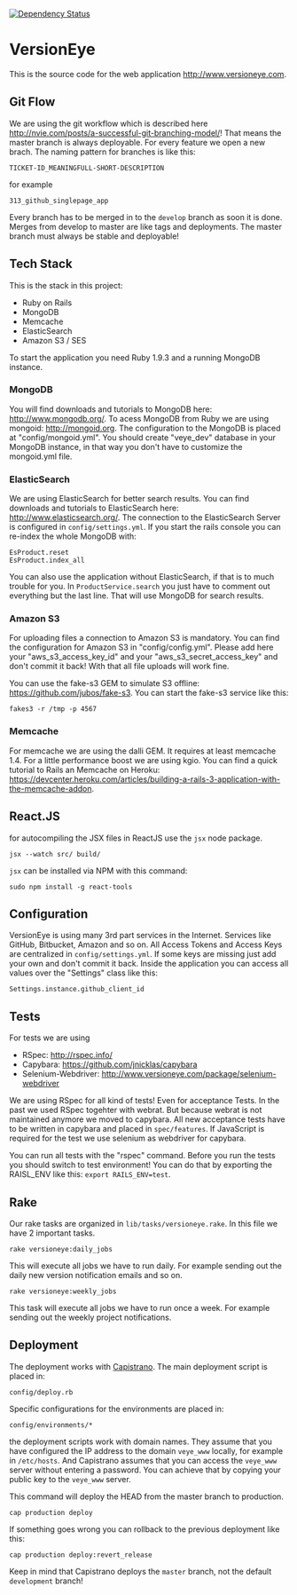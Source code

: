 [![Dependency Status](https://www.versioneye.com/user/projects/54985cc0818b9377d2000002/badge.svg?style=flat)](https://www.versioneye.com/user/projects/54985cc0818b9377d2000002)

# VersionEye

This is the source code for the web application <http://www.versioneye.com>.

## Git Flow

We are using the git workflow which is described here <http://nvie.com/posts/a-successful-git-branching-model/>!
That means the master branch is always deployable. For every feature we open a new brach. The naming pattern for branches is like this:

```
TICKET-ID_MEANINGFULL-SHORT-DESCRIPTION
```

for example

```
313_github_singlepage_app
```

Every branch has to be merged in to the `develop` branch as soon it is done.
Merges from develop to master are like tags and deployments. The master branch must always be stable and deployable!


## Tech Stack

This is the stack in this project:

 * Ruby on Rails
 * MongoDB
 * Memcache
 * ElasticSearch
 * Amazon S3 / SES

To start the application you need Ruby 1.9.3 and a running MongoDB instance.

### MongoDB

You will find downloads and tutorials to MongoDB here: <http://www.mongodb.org/>. To acess MongoDB from Ruby we are using mongoid: <http://mongoid.org>. The configuration to the MongoDB is placed at "config/mongoid.yml". You should create "veye_dev" database in your MongoDB instance, in that way you don't have to customize the mongoid.yml file.

### ElasticSearch

We are using ElasticSearch for better search results. You can find downloads and tutorials to ElasticSearch here: <http://www.elasticsearch.org/>. The connection to the ElasticSearch Server is configured in `config/settings.yml`. If you start the rails console you can re-index the whole MongoDB with:

```
EsProduct.reset
EsProduct.index_all
```

You can also use the application without ElasticSearch, if that is to much trouble for you. In `ProductService.search` you just have to comment out everything but the last line. That will use MongoDB for search results.

### Amazon S3

For uploading files a connection to Amazon S3 is mandatory. You can find the configuration for Amazon S3 in "config/config.yml". Please add here your "aws_s3_access_key_id" and your "aws_s3_secret_access_key" and don't commit it back! With that all file uploads will work fine.

You can use the fake-s3 GEM to simulate S3 offline: <https://github.com/jubos/fake-s3>.
You can start the fake-s3 service like this:

```
fakes3 -r /tmp -p 4567
```


### Memcache

For memcache we are using the dalli GEM. It requires at least memcache 1.4. For a little performance boost
we are using kgio. You can find a quick tutorial to Rails an Memcache on Heroku: <https://devcenter.heroku.com/articles/building-a-rails-3-application-with-the-memcache-addon>.


## React.JS

for autocompiling the JSX files in ReactJS use the `jsx` node package.

```
jsx --watch src/ build/
```

`jsx` can be installed via NPM with this command: 

```
sudo npm install -g react-tools
```


## Configuration

VersionEye is using many 3rd part services in the Internet. Services like GitHub, Bitbucket, Amazon and so on. All Access Tokens and Access Keys are centralized in `config/settings.yml`. If some keys are missing just add your own and don't commit it back. Inside the application you can access all values over the "Settings" class like this:

```
Settings.instance.github_client_id
```

## Tests

For tests we are using

* RSpec: <http://rspec.info/>
* Capybara: <https://github.com/jnicklas/capybara>
* Selenium-Webdriver: <http://www.versioneye.com/package/selenium-webdriver>

We are using RSpec for all kind of tests! Even for acceptance Tests. In the past we used RSpec togehter with webrat. But because webrat is not maintained anymore we moved to capybara. All new acceptance tests have to be written in capybara and placed in `spec/features`. If JavaScript is required for the test we use selenium as webdriver for capybara.

You can run all tests with the "rspec" command. Before you run the tests you should switch to test environment! You can do that by exporting the RAISL_ENV like this: `export RAILS_ENV=test`.

## Rake

Our rake tasks are organized in `lib/tasks/versioneye.rake`. In this file we have 2 important tasks.

```
rake versioneye:daily_jobs
```

This will execute all jobs we have to run daily. For example sending out the daily new version notification emails and so on.

```
rake versioneye:weekly_jobs
```

This task will execute all jobs we have to run once a week. For example sending out the weekly project notifications.


## Deployment

The deployment works with [Capistrano](https://www.versioneye.com/ruby/capistrano/3.2.0).
The main deployment script is placed in:

```
config/deploy.rb
```

Specific configurations for the environments are placed in:

```
config/environments/*
```

the deployment scripts work with domain names. They assume that you have configured the IP address to the
domain `veye_www` locally, for example in `/etc/hosts`. And Capistrano assumes that you can access the
`veye_www` server without entering a password. You can achieve that by copying your public key to the `veye_www` server.

This command will deploy the HEAD from the master branch to production.

```
cap production deploy
```

If something goes wrong you can rollback to the previous deployment like this:

```
cap production deploy:revert_release
```

Keep in mind that Capistrano deploys the `master` branch, not the default `development` branch!
